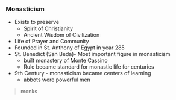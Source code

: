 ### Monasticism
- Exists to preserve
	- Spirit of Christianity
	- Ancient Wisdom of Civilization
- Life of Prayer and Community
- Founded in St. Anthony of Egypt in year 285
- St. Benedict (San Beda)- Most important figure in monasticism
	- built monastery of Monte Cassino
	- Rule became standard for monastic life for centuries
- 9th Century - monasticism became centers of learning
	- abbots were powerful men
> monks

